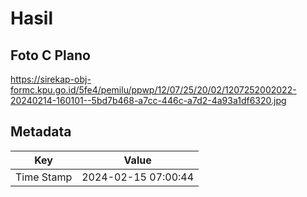 # Hasil

## Foto C Plano

https://sirekap-obj-formc.kpu.go.id/5fe4/pemilu/ppwp/12/07/25/20/02/1207252002022-20240214-160101--5bd7b468-a7cc-446c-a7d2-4a93a1df6320.jpg


## Metadata

| Key        | Value               |
| ---------- | ------------------- |
| Time Stamp | 2024-02-15 07:00:44 |



